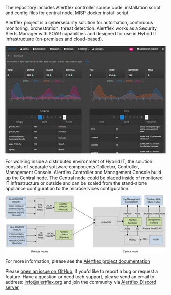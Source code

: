 The repository includes Alertflex controller source code, installation script and config files for central node, MISP docker install script.

Alertflex project is a cybersecurity solution for automation, continuous monitoring, orchestration, threat detection. Alertflex works as a Security Alerts Manager with SOAR capabilities and designed for use in Hybrid IT infrastructure (on-premises and cloud-based).

![](https://github.com/alertflex/cnode/blob/master/img/dashboard.png)

For working inside a distributed environment of Hybrid IT, the solution consists of separate software components Collector, Controller, Management Console. 
Alertflex Controller and Management Console build up the Central node. The Central node could be placed inside of monitored IT infrastructure or outside and can be scaled from the stand-alone appliance configuration to the microservices configuration.

![](https://github.com/alertflex/cnode/blob/master/img/lld-arch.png)

For more information, please see the [Alertflex project documentation](https://alertflex.org/doc/index.html)
	
Please [open an issue on GitHub](https://github.com/alertflex/altprobe/issues), if you'd like to report a bug or request a feature. 
Have a question or need tech support, please send an email to address: info@alertflex.org
and join the community via [Alertflex Discord server](https://discord.gg/wDSz7rDMWv)

